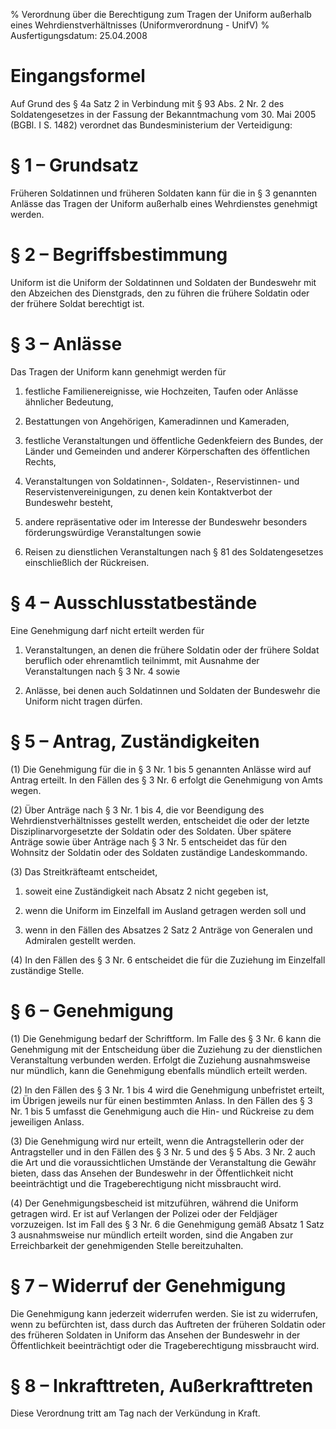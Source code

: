 % Verordnung über die Berechtigung zum Tragen der Uniform außerhalb eines Wehrdienstverhältnisses  (Uniformverordnung - UnifV)
% Ausfertigungsdatum: 25.04.2008
 
# Eingangsformel

Auf Grund des § 4a Satz 2 in Verbindung mit § 93 Abs. 2 Nr. 2 des Soldatengesetzes in der Fassung der Bekanntmachung vom 30. Mai 2005 (BGBl. I S. 1482) verordnet das Bundesministerium der Verteidigung:

# § 1 – Grundsatz

Früheren Soldatinnen und früheren Soldaten kann für die in § 3 genannten Anlässe das Tragen der Uniform außerhalb eines Wehrdienstes genehmigt werden.

# § 2 – Begriffsbestimmung

Uniform ist die Uniform der Soldatinnen und Soldaten der Bundeswehr mit den Abzeichen des Dienstgrads, den zu führen die frühere Soldatin oder der frühere Soldat berechtigt ist.

# § 3 – Anlässe

Das Tragen der Uniform kann genehmigt werden für

1. festliche Familienereignisse, wie Hochzeiten, Taufen oder Anlässe ähnlicher Bedeutung,

2. Bestattungen von Angehörigen, Kameradinnen und Kameraden,

3. festliche Veranstaltungen und öffentliche Gedenkfeiern des Bundes, der Länder und Gemeinden und anderer Körperschaften des öffentlichen Rechts,

4. Veranstaltungen von Soldatinnen-, Soldaten-, Reservistinnen- und Reservistenvereinigungen, zu denen kein Kontaktverbot der Bundeswehr besteht,

5. andere repräsentative oder im Interesse der Bundeswehr besonders förderungswürdige Veranstaltungen sowie

6. Reisen zu dienstlichen Veranstaltungen nach § 81 des Soldatengesetzes einschließlich der Rückreisen.

# § 4 – Ausschlusstatbestände

Eine Genehmigung darf nicht erteilt werden für

1. Veranstaltungen, an denen die frühere Soldatin oder der frühere Soldat beruflich oder ehrenamtlich teilnimmt, mit Ausnahme der Veranstaltungen nach § 3 Nr. 4 sowie

2. Anlässe, bei denen auch Soldatinnen und Soldaten der Bundeswehr die Uniform nicht tragen dürfen.

# § 5 – Antrag, Zuständigkeiten

(1) Die Genehmigung für die in § 3 Nr. 1 bis 5 genannten Anlässe wird auf Antrag erteilt. In den Fällen des § 3 Nr. 6 erfolgt die Genehmigung von Amts wegen.

(2) Über Anträge nach § 3 Nr. 1 bis 4, die vor Beendigung des Wehrdienstverhältnisses gestellt werden, entscheidet die oder der letzte Disziplinarvorgesetzte der Soldatin oder des Soldaten. Über spätere Anträge sowie über Anträge nach § 3 Nr. 5 entscheidet das für den Wohnsitz der Soldatin oder des Soldaten zuständige Landeskommando.

(3) Das Streitkräfteamt entscheidet,

1. soweit eine Zuständigkeit nach Absatz 2 nicht gegeben ist,

2. wenn die Uniform im Einzelfall im Ausland getragen werden soll und

3. wenn in den Fällen des Absatzes 2 Satz 2 Anträge von Generalen und Admiralen gestellt werden.

(4) In den Fällen des § 3 Nr. 6 entscheidet die für die Zuziehung im Einzelfall zuständige Stelle.

# § 6 – Genehmigung

(1) Die Genehmigung bedarf der Schriftform. Im Falle des § 3 Nr. 6 kann die Genehmigung mit der Entscheidung über die Zuziehung zu der dienstlichen Veranstaltung verbunden werden. Erfolgt die Zuziehung ausnahmsweise nur mündlich, kann die Genehmigung ebenfalls mündlich erteilt werden.

(2) In den Fällen des § 3 Nr. 1 bis 4 wird die Genehmigung unbefristet erteilt, im Übrigen jeweils nur für einen bestimmten Anlass. In den Fällen des § 3 Nr. 1 bis 5 umfasst die Genehmigung auch die Hin- und Rückreise zu dem jeweiligen Anlass.

(3) Die Genehmigung wird nur erteilt, wenn die Antragstellerin oder der Antragsteller und in den Fällen des § 3 Nr. 5 und des § 5 Abs. 3 Nr. 2 auch die Art und die voraussichtlichen Umstände der Veranstaltung die Gewähr bieten, dass das Ansehen der Bundeswehr in der Öffentlichkeit nicht beeinträchtigt und die Trageberechtigung nicht missbraucht wird.

(4) Der Genehmigungsbescheid ist mitzuführen, während die Uniform getragen wird. Er ist auf Verlangen der Polizei oder der Feldjäger vorzuzeigen. Ist im Fall des § 3 Nr. 6 die Genehmigung gemäß Absatz 1 Satz 3 ausnahmsweise nur mündlich erteilt worden, sind die Angaben zur Erreichbarkeit der genehmigenden Stelle bereitzuhalten.

# § 7 – Widerruf der Genehmigung

Die Genehmigung kann jederzeit widerrufen werden. Sie ist zu widerrufen, wenn zu befürchten ist, dass durch das Auftreten der früheren Soldatin oder des früheren Soldaten in Uniform das Ansehen der Bundeswehr in der Öffentlichkeit beeinträchtigt oder die Trageberechtigung missbraucht wird.

# § 8 – Inkrafttreten, Außerkrafttreten

Diese Verordnung tritt am Tag nach der Verkündung in Kraft.
